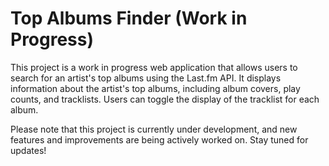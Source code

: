 # Top Albums Finder (Work in Progress)

This project is a work in progress web application that allows users to search for an artist's top albums using the Last.fm API. It displays information about the artist's top albums, including album covers, play counts, and tracklists. Users can toggle the display of the tracklist for each album.

Please note that this project is currently under development, and new features and improvements are being actively worked on. Stay tuned for updates!
